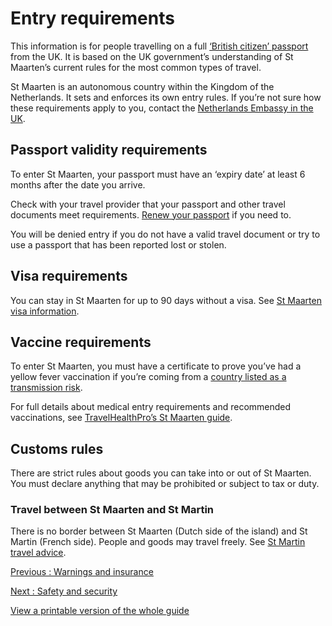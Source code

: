 # Entry requirements

This information is for people travelling on a full [‘British citizen’ passport](https://www.gov.uk/types-of-british-nationality) from the UK. It is based on the UK government’s understanding of St Maarten’s current rules for the most common types of travel.

St Maarten is an autonomous country within the Kingdom of the Netherlands. It sets and enforces its own entry rules. If you’re not sure how these requirements apply to you, contact the [Netherlands Embassy in the UK](https://www.netherlandsandyou.nl/web/united-kingdom/about-us/contact-embassy-london).

## Passport validity requirements

To enter St Maarten, your passport must have an ‘expiry date’ at least 6 months after the date you arrive.

Check with your travel provider that your passport and other travel documents meet requirements. [Renew your passport](https://www.gov.uk/renew-adult-passport/renew) if you need to.

You will be denied entry if you do not have a valid travel document or try to use a passport that has been reported lost or stolen.

## Visa requirements

You can stay in St Maarten for up to 90 days without a visa. See [St Maarten visa information](https://www.netherlandsworldwide.nl/caribbean-visa).

## Vaccine requirements

To enter St Maarten, you must have a certificate to prove you’ve had a yellow fever vaccination if you’re coming from a [country listed as a transmission risk](https://nathnacyfzone.org.uk/factsheet/65/countries-with-risk-of-yellow-fever-transmission).

For full details about medical entry requirements and recommended vaccinations, see [TravelHealthPro’s St Maarten guide](https://travelhealthpro.org.uk/country/44/caribbean-islands-netherlands#Vaccine_Recommendations).

## Customs rules

There are strict rules about goods you can take into or out of St Maarten. You must declare anything that may be prohibited or subject to tax or duty.

### Travel between St Maarten and St Martin

There is no border between St Maarten (Dutch side of the island) and St Martin (French side). People and goods may travel freely. See [St Martin travel advice](https://www.gov.uk/foreign-travel-advice/st-martin-and-st-barthelemy).

[Previous
:
Warnings and insurance](/foreign-travel-advice/st-maarten)

[Next
:
Safety and security](/foreign-travel-advice/st-maarten/safety-and-security)

[View a printable version of the whole guide](/foreign-travel-advice/st-maarten/print)